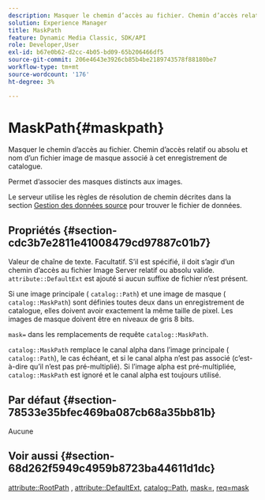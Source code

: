 ```yaml
---
description: Masquer le chemin d’accès au fichier. Chemin d’accès relatif ou absolu et nom d’un fichier image de masque associé à cet enregistrement de catalogue.
solution: Experience Manager
title: MaskPath
feature: Dynamic Media Classic, SDK/API
role: Developer,User
exl-id: b67e0b62-d2cc-4b05-bd09-65b206466df5
source-git-commit: 206e4643e3926cb85b4be2189743578f88180be7
workflow-type: tm+mt
source-wordcount: '176'
ht-degree: 3%

---
```


# MaskPath{#maskpath}

Masquer le chemin d’accès au fichier. Chemin d’accès relatif ou absolu et nom d’un fichier image de masque associé à cet enregistrement de catalogue.

Permet d’associer des masques distincts aux images.

Le serveur utilise les règles de résolution de chemin décrites dans la section [Gestion des données source](/help/aem-is-ir-api/is-api/image-serving-api-ref/c-configuration-and-administration/c-configuration-and-administration.md) pour trouver le fichier de données.

## Propriétés {#section-cdc3b7e2811e41008479cd97887c01b7}

Valeur de chaîne de texte. Facultatif. S’il est spécifié, il doit s’agir d’un chemin d’accès au fichier Image Server relatif ou absolu valide. `attribute::DefaultExt` est ajouté si aucun suffixe de fichier n’est présent.

Si une image principale ( `catalog::Path`) et une image de masque ( `catalog::MaskPath`) sont définies toutes deux dans un enregistrement de catalogue, elles doivent avoir exactement la même taille de pixel. Les images de masque doivent être en niveaux de gris 8 bits.

`mask=` dans les remplacements de requête  `catalog::MaskPath`.

`catalog::MaskPath` remplace le canal alpha dans l’image principale (  `catalog::Path`), le cas échéant, et si le canal alpha n’est pas associé (c’est-à-dire qu’il n’est pas pré-multiplié). Si l’image alpha est pré-multipliée, `catalog::MaskPath` est ignoré et le canal alpha est toujours utilisé.

## Par défaut {#section-78533e35bfec469ba087cb68a35bb81b}

Aucune

## Voir aussi {#section-68d262f5949c4959b8723ba44611d1dc}

[attribute::RootPath](/help/aem-is-ir-api/is-api/image-catalog/image-serving-api-ref/c-image-catalog-reference/c-attributes-reference/r-rootpath.md) ,  [attribute::DefaultExt](/help/aem-is-ir-api/is-api/image-catalog/image-serving-api-ref/c-image-catalog-reference/c-attributes-reference/r-defaultext.md),  [catalog::Path](../../../../../../is-api/image-catalog/image-serving-api-ref/c-image-catalog-reference/c-image-svg-data-reference/c-image-data-reference/r-path-cat.md#reference-306afcaff172440ca81b85da8d78213c),  [mask=](/help/aem-is-ir-api/is-api/http-ref/image-serving-api-ref/c-http-protocol-reference/c-command-reference/r-mask.md),  [req=mask](/help/aem-is-ir-api/is-api/http-ref/image-serving-api-ref/c-http-protocol-reference/c-command-reference/r-req/r-req.md)
